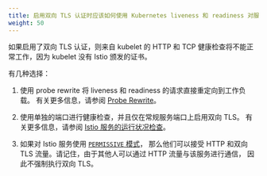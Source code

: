 ```yaml
---
title: 启用双向 TLS 认证时应该如何使用 Kubernetes liveness 和 readiness 对服务进行健康检查？
weight: 50
---
```


如果启用了双向 TLS 认证，则来自 kubelet 的 HTTP 和 TCP
健康检查将不能正常工作，因为 kubelet 没有 Istio 颁发的证书。

有几种选择：

1. 使用 probe rewrite 将 liveness 和 readiness 的请求直接重定向到工作负载。
   有关更多信息，请参阅 [Probe Rewrite](/zh/docs/ops/configuration/mesh/app-health-check/#probe-rewrite)。

1. 使用单独的端口进行健康检查，并且仅在常规服务端口上启用双向 TLS。
   有关更多信息，请参阅 [Istio 服务的运行状况检查](/zh/docs/ops/configuration/mesh/app-health-check/#separate-port)。

1. 如果对 Istio 服务使用 [`PERMISSIVE` 模式](/zh/docs/tasks/security/authentication/mtls-migration)，
   那么他们可以接受 HTTP 和双向 TLS 流量。请记住，由于其他人可以通过 HTTP 流量与该服务进行通信，
   因此不强制执行双向 TLS。
